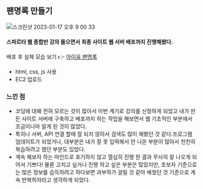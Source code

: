 ## 팬명록 만들기 
![스크린샷 2023-01-17 오후 9 00 33](https://user-images.githubusercontent.com/121289071/212893704-03c61352-7fe2-4b9e-8905-43a251b9f7bc.png)

#### 스파르타 웹 종합반 강의 들으면서 최종 사이트 웹 서버 배포까지 진행해봤다.
배포 후 실제 모습 보기 👉 [아이유 팬명록](http://heeye.store/)

- html, css, js 사용
- EC2 업로드


### 느낀 점
- 코딩에 대해 전혀 모르는 것이 많아서 이번 계기로 강의를 신청하게 되었고 내가 만든 사이트 서버에 구축하고 배포까지 하는 작업을 해보면서 웹 기초적인 부분에서 조금이나마 알게 된 것이 많았다. 
- 특히나 서버, API 연결 할때 잘 되지 않아서 검색도 많이 해봤던 것 같다.프로그램 업데이트가 되었거나, 대부분은 내가 잘 못 입력해서 안 나온 부분이 많아서 천천히 복습하려고 했던 부분도 있었다.
- 계속 해보자 하는 마인드로 포기하지 않고 열심히 진행 한 결과 무사히 잘 나오게 되어서 기쁘다! 물론 고치고 싶거나 진행 하고 싶은 부분은 많았지만, 초보자 기준으로는 많은 정보를 습득하려고 하다보면 과부하가 걸릴 것 같아 배웠던 것 기준으로 계속 반복하자라고 생각하게 되었다.
